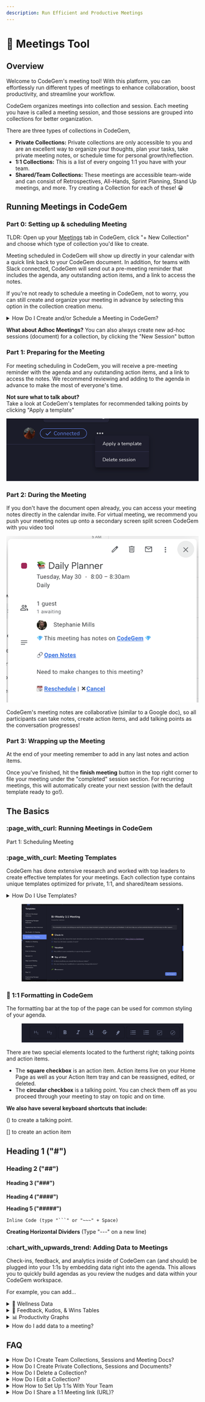 ```yaml
---
description: Run Efficient and Productive Meetings
---
```


# 📅 Meetings Tool

## Overview

Welcome to CodeGem's meeting tool! With this platform, you can effortlessly run different types of meetings to enhance collaboration, boost productivity, and streamline your workflow.&#x20;

CodeGem organizes meetings into collection and session. Each meeting you have is called a meeting session, and those sessions are grouped into collections for better organization.&#x20;

There are three types of collections in CodeGem,

* **Private Collections:** Private collections are only accessible to you and are an excellent way to organize your thoughts, plan your tasks, take private meeting notes, or schedule time for personal growth/reflection.
* **1:1 Collections:** This is a list of every ongoing 1:1 you have with your team.
* **Shared/Team Collections:** These meetings are accessible team-wide and can consist of Retrospectives, All-Hands, Sprint Planning, Stand Up meetings, and more. Try creating a Collection for each of these! 😀

## Running Meetings in CodeGem

### Part 0: Setting up & scheduling Meeting

TLDR: Open up your [Meetings](https://my.codegem.app/meetings/) tab in CodeGem, click "+ New Collection" and choose which type of collection you'd like to create.

Meeting scheduled in CodeGem will show up directly in your calendar with a quick link back to your CodeGem document. In addition, for teams with Slack connected, CodeGem will send out a pre-meeting reminder that includes the agenda, any outstanding action items, and a link to access the notes.

If you're not ready to schedule a meeting in CodeGem, not to worry, you can still create and organize your meeting in advance by selecting this option in the collection creation menu.

<details>

<summary>How Do I Create and/or Schedule a Meeting in CodeGem?</summary>

1. Open up the [Meetings](https://my.codegem.app/meetings/) tab, click "+ New Collection" and choose which type of collection you'd like to create.
2. You can configure the following:
   * **Name: What would you like to call this collection** (1:1's are default named according to the participants)
   * **Participants:** Workspace members who should be invited & have access to the meeting notes\
     _\*\*\* Please note: the team members you choose here will be invited to every session of this meeting by default._
   * **Scheduling (Optional):**
     * Recurrence: Select the recurrence of the meeting, or choose one-time for one-off meetings
     * Date of Next Meeting
     * Time: What time of day the meeting will occur (based on the timezone of the creator)
     * Duration: How long will the meeting be
     * Send calendar invite? Yes or No (This can be changed later)
   * **Default Template:** This template will be automatically applied to future meetings

<!---->

3. Done! If you have chosen to send an invite, CodeGem will send a calendar invite to the collection participants with a link to your shared documents
4. \


<img src="https://downloads.intercomcdn.com/i/o/626663038/62ac2bd0996816c2c6504ab0/image.png" alt="" data-size="original">

</details>

**What about Adhoc Meetings?** You can also always create new ad-hoc sessions (document) for a collection, by clicking the "New Session" button

### Part 1: Preparing for the Meeting

For meeting scheduling in CodeGem, you will receive a pre-meeting reminder with the agenda and any outstanding action items, and a link to access the notes. We recommend reviewing and adding to the agenda in advance to make the most of everyone's time.

**Not sure what to talk about?**\
Take a look at CodeGem's templates for recommended talking points by clicking "Apply a template"

![](<../.gitbook/assets/image (8).png>)

### Part 2: During the Meeting

If you don't have the document open already, you can access your meeting notes directly in the calendar invite. For virtual meeting, we recommend you push your meeting notes up onto a secondary screen split screen CodeGem with you video tool

![](<../.gitbook/assets/image (1).png>)

CodeGem's meeting notes are collaborative (similar to a Google doc), so all participants can take notes, create action items, and add talking points as the conversation progresses!

### Part 3: Wrapping up the Meeting

At the end of your meeting remember to add in any last notes and action items.

Once you've finished, hit the **finish meeting** button in the top right corner to file your meeting under the "completed" session section. For recurring meetings, this will automatically create your next session (with the default template ready to go!).

## The Basics

### :page\_with\_curl:  Running Meetings in CodeGem

Part 1: Scheduling Meeting



### :page\_with\_curl:  Meeting Templates

CodeGem has done extensive research and worked with top leaders to create effective templates for your meetings. Each collection type contains unique templates optimized for private, 1:1, and shared/team sessions.

<details>

<summary>How Do I Use Templates?</summary>

CodeGem has done extensive research and worked with leading engineering teams to create effective templates for your 1:1s. Here's how you can use these templates in your next 1:1s.

1.  Visit the [meetings page](https://my.codegem.app/meetings/codegem-101) or click on "Meetings" in the left-hand side navigation menu. Find the 1:1 collection you would like to use a template on. Click "view all templates".\


    _Note: If you don't see any existing 1:1s you will need to_ [_create_](https://intercom.help/codegem-support/en/articles/6204034-how-to-set-up-1-1s-with-your-team) _one, click "Create your first 1:1". You can also click " + New Collection" at the bottom of the screen._\


    [![](https://downloads.intercomcdn.com/i/o/577777852/b568f771d6c31d5b53b29ca9/image.png)](https://downloads.intercomcdn.com/i/o/577777852/b568f771d6c31d5b53b29ca9/image.png)
2.  Choose the template you would like to use and click "use template".\


    [![](https://downloads.intercomcdn.com/i/o/577779856/329d76c4aaa6c454f4569fbb/image.png)](https://downloads.intercomcdn.com/i/o/577779856/329d76c4aaa6c454f4569fbb/image.png)

    \
    [Try out a template](https://my.codegem.app/meetings/codegem-101) for yourself!

</details>

<figure><img src="../.gitbook/assets/image (9).png" alt=""><figcaption></figcaption></figure>

### 💅  1:1 Formatting in CodeGem

The formatting bar at the top of the page can be used for common styling of your agenda.&#x20;

<figure><img src="../.gitbook/assets/image (6).png" alt=""><figcaption></figcaption></figure>

There are two special elements located to the furtherst right; talking points and action items.

* The **square checkbox** is an action item. Action items live on your Home Page as well as your Action Item tray and can be reassigned, edited, or deleted.
* The **circular checkbox** is a talking point. You can check them off as you proceed through your meeting to stay on topic and on time.

**We also have several keyboard shortcuts that include:**

() to create a talking point.

\[] to create an action item

## Heading 1 ("#")

### Heading 2 ("##")

#### Heading 3 ("###")

**Heading 4 ("####")**

**Heading 5 ("#####")**

````
Inline Code (type "```" or "~~~" + Space)
````

**Creating Horizontal Dividers** (Type "---" on a new line)

### :chart\_with\_upwards\_trend:  Adding Data to Meetings

Check-ins, feedback, and analytics inside of CodeGem can (and should) be plugged into your 1:1s by embedding data right into the agenda. This allows you to quickly build agendas as you review the nudges and data within your CodeGem workspace.

For example, you can add...

<details>

<summary>🧃 Wellness Data</summary>

Including wellness data like the Tag Sentiment Chart or the Mood History Calendar (see below) can give you some incredible insight into where your team is feeling friction. Acknowledging concerns and recognizing highlights shared by your team members will help them feel heard and supported.

**For example:** Instead of asking your team how their week went, you can pull in the Mood History Calendar for the whole team or an individual.

</details>

<details>

<summary>🌱 Feedback, Kudos, &#x26; Wins Tables</summary>

These tables are the best way to include check-ins and feedback in your 1:1. Below is a table that features feedback from "Justin" but this table can be added to **any** session.

**For example:** One of Justin's feedback submissions was for "Lennie". As a manager, I want to echo the kudos that Justin is giving Lennie, so I would include that row of data in my 1:1 with Lennie to discuss it and show him that his efforts are being recognized.

</details>

<details>

<summary>📊 Productivity Graphs</summary>

Isn't this the most beautiful thing you've ever seen? A graph _**inside**_ your agenda with the click of a button. No more pasting stats into a notepad. Now you can visually highlight the amazing work your developers do.

**How? Picture this:** In the below chart, it looks like our code review cycle time has increased significantly in the last few weeks (not good). Asking your reports questions like, _"how do you think we as a team can accelerate our code review process without compromising quality?_ , is a great way to identify bottlenecks.

For more information on what specific metrics mean and how you can use them properly, please hover over the question mark icon on each widget when viewed in the dashboard.

</details>

<details>

<summary>How do I add data to a meeting?</summary>

1. Click "Data" in the left-hand navigation menu.
2. Click "Feedback".
3. Choose the person whose feedback you would like to add.
4.  Click the conversation icon to the right.

    \


    [![](https://downloads.intercomcdn.com/i/o/514158705/a66f027b4d9e4f699918881c/image.png)](https://downloads.intercomcdn.com/i/o/514158705/a66f027b4d9e4f699918881c/image.png)
5.  Choose the feedback you would like to add to a 1:1. Click "Next".\
    \


    [![](https://downloads.intercomcdn.com/i/o/514160358/be038c5f0831251c5e9dd2f2/image.png)](https://downloads.intercomcdn.com/i/o/514160358/be038c5f0831251c5e9dd2f2/image.png)
6.  Choose the team member whose 1:1 you would like to add the feedback to. Click "Add to 1 on 1s".\
    \


    [![](https://downloads.intercomcdn.com/i/o/514161310/832ca17474ba92885e71b20b/image.png)](https://downloads.intercomcdn.com/i/o/514161310/832ca17474ba92885e71b20b/image.png)
7.  To find the feedback in the 1:1, click "Meetings". Choose the 1:1. You will see the feedback added to the 1:1 meeting.\
    \


    [![](https://downloads.intercomcdn.com/i/o/514162364/f389ba870da51f5cf56e664b/image.png)](https://downloads.intercomcdn.com/i/o/514162364/f389ba870da51f5cf56e664b/image.png)

\


</details>



## FAQ

<details>

<summary>How Do I Create Team Collections, Sessions and Meeting Docs?</summary>

1.  Click "Meetings" in the left-hand navigation. Click "New Team Meeting".\


    [![](https://downloads.intercomcdn.com/i/o/626659781/fb0d84998a0cc3ca1ba43be7/image.png)](https://downloads.intercomcdn.com/i/o/626659781/fb0d84998a0cc3ca1ba43be7/image.png)
2. Choose a name for this team meeting collection.
3.  Choose the team members you would like to invite to this meeting collection. Click Create.\
    \*\*\* Please note: the team members you choose here will be invited to every session of this meeting by default.\


    [![](https://downloads.intercomcdn.com/i/o/626660458/a368c1603b020c119da76b0f/image.png)](https://downloads.intercomcdn.com/i/o/626660458/a368c1603b020c119da76b0f/image.png)
4.  To create a new session (document) for a collection, click "New Session".\


    [![](https://downloads.intercomcdn.com/i/o/626663038/62ac2bd0996816c2c6504ab0/image.png)](https://downloads.intercomcdn.com/i/o/626663038/62ac2bd0996816c2c6504ab0/image.png)

</details>

<details>

<summary>How Do I Create Private Collections, Sessions and Documents?</summary>

1.  Go to "Meetings" in the left-hand navigation. Click "New Private Meeting".\


    [![](https://downloads.intercomcdn.com/i/o/626647797/169abac079bb3ec81b3fd583/image.png)](https://downloads.intercomcdn.com/i/o/626647797/169abac079bb3ec81b3fd583/image.png)
2.  Choose a title for this private collection, click "Create".\


    [![](https://downloads.intercomcdn.com/i/o/626648906/97b8d7c357c333aec3791940/image.png)](https://downloads.intercomcdn.com/i/o/626648906/97b8d7c357c333aec3791940/image.png)
3.  You can create new sessions for this collection by clicking "New Session".\


    [![](https://downloads.intercomcdn.com/i/o/626651331/38c7c4993c35e260d7164158/image.png)](https://downloads.intercomcdn.com/i/o/626651331/38c7c4993c35e260d7164158/image.png)

</details>

<details>

<summary>How Do I Delete a Collection?</summary>

1.  Click the icon beside a Collection:\


    [![](https://downloads.intercomcdn.com/i/o/627343916/998acc7cfd632d6b216f1d5b/image.png)](https://downloads.intercomcdn.com/i/o/627343916/998acc7cfd632d6b216f1d5b/image.png)
2.  Click "Delete":\


    [![](https://downloads.intercomcdn.com/i/o/627345856/954859afffd92fd3edfc4b74/image.png)](https://downloads.intercomcdn.com/i/o/627345856/954859afffd92fd3edfc4b74/image.png)
3.  Click "OK".\


    [![](https://downloads.intercomcdn.com/i/o/627346767/a821bf7794ea9814d0d11a40/image.png)](https://downloads.intercomcdn.com/i/o/627346767/a821bf7794ea9814d0d11a40/image.png)

</details>

<details>

<summary>How Do I Edit a Collection?</summary>

1.  Click the icon beside a Collection name:\


    [![](https://downloads.intercomcdn.com/i/o/627343916/998acc7cfd632d6b216f1d5b/image.png)](https://downloads.intercomcdn.com/i/o/627343916/998acc7cfd632d6b216f1d5b/image.png)
2.  Click "edit"\


    [![](https://downloads.intercomcdn.com/i/o/627349288/1591564f896e414b4956313e/image.png)](https://downloads.intercomcdn.com/i/o/627349288/1591564f896e414b4956313e/image.png)
3.  Edit the name. Click "Save"\


    [![](https://downloads.intercomcdn.com/i/o/627350907/3a353a9af52ed5b7c55396d3/image.png)](https://downloads.intercomcdn.com/i/o/627350907/3a353a9af52ed5b7c55396d3/image.png)

</details>

<details>

<summary>How How to Set Up 1:1s With Your Team</summary>

1. Visit the [meetings page](https://my.codegem.app/meetings/codegem-101) or click "meetings" in the left-hand navigation menu.
2.  Click "Create your first 1:1". You can also click " + New Collection" at the bottom of the screen:\


    [![](https://downloads.intercomcdn.com/i/o/577769657/3e9f5b50defaa88d4207fe65/image.png)](https://downloads.intercomcdn.com/i/o/577769657/3e9f5b50defaa88d4207fe65/image.png)
3.  Choose the team member you want to create a 1 on 1 with and click "Create"\


    [![](https://downloads.intercomcdn.com/i/o/577773745/07afc409a36e53a56377989e/image.png)](https://downloads.intercomcdn.com/i/o/577773745/07afc409a36e53a56377989e/image.png)


4.  Create a blank document or use a CodeGem 1 on 1 template by clicking "view template".\


    [![](https://downloads.intercomcdn.com/i/o/577776017/ff9dabdf3afafa9fa58b533f/image.png)](https://downloads.intercomcdn.com/i/o/577776017/ff9dabdf3afafa9fa58b533f/image.png)
5.  You're all set!\


    [![](https://downloads.intercomcdn.com/i/o/577775102/2a647e5702496ab78dcf7417/image.png)](https://downloads.intercomcdn.com/i/o/577775102/2a647e5702496ab78dcf7417/image.png)

</details>

<details>

<summary>How Do I Share a 1:1 Meeting link (URL)?</summary>

1.  Choose an existing collection or create one by clicking "+ New Collection".\
    Click "+ New Session" or select an existing session.\


    [![](https://downloads.intercomcdn.com/i/o/583107329/4f2fedab8efd5317b88b0c7d/image.png)](https://downloads.intercomcdn.com/i/o/583107329/4f2fedab8efd5317b88b0c7d/image.png)
2.  Every CodeGem session has a unique URL:\


    [![](https://downloads.intercomcdn.com/i/o/583105994/07cb52891dff350469772af2/image.png)](https://downloads.intercomcdn.com/i/o/583105994/07cb52891dff350469772af2/image.png)
3.  You can share this URL with the person you've created the collection with (in Slack, in a calendar invite or email) so both of you can collaborate on the document beforehand.\
    \
    You can:

    * Collaborate on the 1:1 or meeting agenda
    * Add [analytics](https://intercom.help/codegem-support/en/articles/6206501-how-do-i-add-engineering-or-wellness-metrics-analytics-to-my-1-1s), check-ins or [feedback](https://intercom.help/codegem-support/en/articles/6222776-how-do-i-add-feedback-to-a-1-1-meeting) from CodeGem

    [![](https://downloads.intercomcdn.com/i/o/583113601/5407ce529fbc4cffb899ce79/image.png)](https://downloads.intercomcdn.com/i/o/583113601/5407ce529fbc4cffb899ce79/image.png)

    \


    [![](https://downloads.intercomcdn.com/i/o/583108477/ee39bbea6153b97ad2b8d874/image.png)](https://downloads.intercomcdn.com/i/o/583108477/ee39bbea6153b97ad2b8d874/image.png)

[![](https://downloads.intercomcdn.com/i/o/583108715/a273f48d460cb8f04dff84b1/image.png)](https://downloads.intercomcdn.com/i/o/583108715/a273f48d460cb8f04dff84b1/image.png)

</details>

